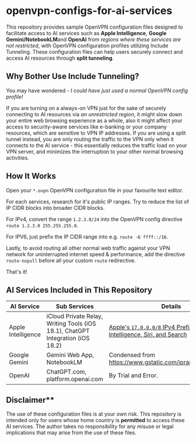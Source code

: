 # openvpn-configs-for-ai-services

This repository provides sample OpenVPN configuration files designed to facilitate access to AI services such as **Apple Intelligence**, **Google Gemini/NotebookLM**and **OpenAI** from *regions where these services are not restricted*, with OpenVPN configuration profiles utilizing Include Tunneling. These configuration files can help users securely connect and access AI resources through **split tunneling**.

## Why Bother Use Include Tunneling?

You may have wondered - *I could have just used a normal OpenVPN config profile!*

If you are turning on a always-on VPN just for the sake of securely connecting to AI resources via *an unrestricted region*, it might slow down your entire web browsing experience as a whole, also it might affect your access to security-aware services like e-banking or your company resources, which are sensitive to VPN IP addresses. If you are using a split tunnel instead, you are only routing the traffic to the VPN only when it connects to the AI service - this essentially reduces the traffic load on your VPN server, and minimizes the interruption to your other normal browsing activities.

## How It Works

Open your `*.ovpn` OpenVPN configuration file in your favourite text editor.

For each services, research for it's public IP ranges. Try to reduce the list of IP CIDR blocks into broader CIDR blocks.

For IPv4, convert the range `1.2.3.0/24` into the OpenVPN config directive `route 1.2.3.0 255.255.255.0`.

For IPV6, just prefix the IP CIDR range into e.g. `route -6 ffff::/16`.

Lastly, to avoid routing all other normal web traffic against your VPN network for uninterrupted internet speed & performance, add the directive `route-nopull` before all your custom `route` redirective.

That's it!

## AI Services Included in This Repository

AI Service | Sub Services | Details
---|---|---
Apple Intelligence | iCloud Private Relay, Writing Tools (iOS 18.1), ChatGPT Integration (iOS 18.2) | [Apple's `17.0.0.0/8` IPv4 Prefix](https://support.apple.com/en-us/101555#:~:text=Yes-,Firewalls,-If%20your%20firewall) and [Apple Intelligence, Siri, and Search](https://support.apple.com/en-us/101555#:~:text=Yes-,Apple%20Intelligence,-%2C%20Siri%2C%20and%20Search)
Google Gemini | Gemini Web App, NotebookLM | Condensed from <https://www.gstatic.com/ipranges/goog.json>.
OpenAI | ChatGPT.com, platform.openai.com | By Trial and Error.

## Disclaimer**

The use of these configuration files is at your own risk. This repository is intended only for users whose home country is **permitted** to access these AI services. The author takes no responsibility for any misuse or legal implications that may arise from the use of these files.

